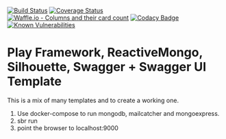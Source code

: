 [![Build Status](https://travis-ci.org/coaticservice/play-template.svg?branch=master)](https://travis-ci.org/coaticservice/play-template.svg?branch=master)
[![Coverage Status](https://coveralls.io/repos/github/coaticservice/play-template/badge.svg?branch=master)](https://coveralls.io/github/coaticservice/play-template?branch=master)
[![Waffle.io - Columns and their card count](https://badge.waffle.io/coaticservice/play-template.svg?columns=all)](https://waffle.io/coaticservice/play-template)
[![Codacy Badge](https://api.codacy.com/project/badge/Grade/fa2a0aa0e0b54331a7bb5628110158f3)](https://www.codacy.com/app/s-reinhardt/play-template?utm_source=github.com&amp;utm_medium=referral&amp;utm_content=coaticservice/play-template&amp;utm_campaign=Badge_Grade)
[![Known Vulnerabilities](https://snyk.io/test/github/coaticservice/play-template/badge.svg?targetFile=build.sbt)](https://snyk.io/test/github/coaticservice/play-template?targetFile=build.sbt)

# Play Framework, ReactiveMongo, Silhouette, Swagger + Swagger UI Template

This is a mix of many templates and to create a working one.

1. Use docker-compose to run mongodb, mailcatcher and mongoexpress.
2. sbr run
3. point the browser to localhost:9000
